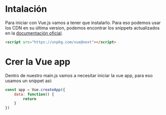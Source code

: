 # Intalación

Para iniciar con Vue.js vamos a tener que instalarlo. Para eso podemos usar los CDN en su última version, podemos encontrar los snippets actualizados en la [documentación oficial](https://vuejs.org/v2/guide/installation.html#CDN).

```html
<script src="https://unpkg.com/vue@next"></script>
```

# Crer la Vue app

Dentro de nuestro main.js vamos a necesitar iniciar la vue app, para eso usamos un snippet así:

```js
const app = Vue.createApp({
	data: function() {
		return
	}
})
```